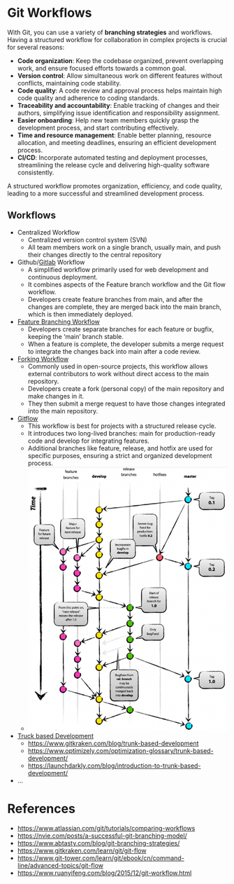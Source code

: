 # Git Workflows

With Git, you can use a variety of **branching strategies** and workflows. Having a structured workflow for collaboration in complex projects is crucial for several reasons:

- **Code organization**: Keep the codebase organized, prevent overlapping work, and ensure focused efforts towards a common goal.
- **Version control**: Allow simultaneous work on different features without conflicts, maintaining code stability.
- **Code quality**: A code review and approval process helps maintain high code quality and adherence to coding standards.
- **Traceability and accountability**: Enable tracking of changes and their authors, simplifying issue identification and responsibility assignment.
- **Easier onboarding**: Help new team members quickly grasp the development process, and start contributing effectively.
- **Time and resource management**: Enable better planning, resource allocation, and meeting deadlines, ensuring an efficient development process.
- **CI/CD**: Incorporate automated testing and deployment processes, streamlining the release cycle and delivering high-quality software consistently.

A structured workflow promotes organization, efficiency, and code quality, leading to a more successful and streamlined development process.

## Workflows

- Centralized Workflow
  - Centralized version control system (SVN)
  - All team members work on a single branch, usually main, and push their changes directly to the central repository
- Github/[Gitlab](https://docs.gitlab.com/ee/topics/gitlab_flow.html) Workflow
  - A simplified workflow primarily used for web development and continuous deployment.
  - It combines aspects of the Feature branch workflow and the Git flow workflow.
  - Developers create feature branches from main, and after the changes are complete, they are merged back into the main branch, which is then immediately deployed.
- [Feature Branching Workflow](https://www.atlassian.com/git/tutorials/comparing-workflows/feature-branch-workflow)
  - Developers create separate branches for each feature or bugfix, keeping the ‘main’ branch stable.
  - When a feature is complete, the developer submits a merge request to integrate the changes back into main after a code review.
- [Forking Workflow](https://www.atlassian.com/git/tutorials/comparing-workflows/forking-workflow)
  - Commonly used in open-source projects, this workflow allows external contributors to work without direct access to the main repository.
  - Developers create a fork (personal copy) of the main repository and make changes in it.
  - They then submit a merge request to have those changes integrated into the main repository.
- [Gitflow](https://www.atlassian.com/git/tutorials/comparing-workflows/gitflow-workflow)
  - This workflow is best for projects with a structured release cycle.
  - It introduces two long-lived branches: main for production-ready code and develop for integrating features.
  - Additional branches like feature, release, and hotfix are used for specific purposes, ensuring a strict and organized development process.
  - ![](./assets/gitflow.png)
- [Truck based Development](https://trunkbaseddevelopment.com/)
  - https://www.gitkraken.com/blog/trunk-based-development
  - https://www.optimizely.com/optimization-glossary/trunk-based-development/
  - https://launchdarkly.com/blog/introduction-to-trunk-based-development/
- ...

# References

- https://www.atlassian.com/git/tutorials/comparing-workflows
- https://nvie.com/posts/a-successful-git-branching-model/
- https://www.abtasty.com/blog/git-branching-strategies/
- https://www.gitkraken.com/learn/git/git-flow
- https://www.git-tower.com/learn/git/ebook/cn/command-line/advanced-topics/git-flow
- https://www.ruanyifeng.com/blog/2015/12/git-workflow.html
